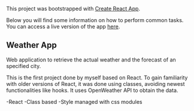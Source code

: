 This project was bootstrapped with [Create React App](https://github.com/facebookincubator/create-react-app).

Below you will find some information on how to perform common tasks.<br>
You can access a live version of the app [here](https://fispe.github.io/react-weather-app/).

## Weather App

Web application to retrieve the actual weather and the forecast of an specified city.

This is the first project done by myself based on React.
To gain familiarity with older versions of React, it was done using classes, avoiding newest functionalities like hooks.
It uses OpenWeather API to obtain the data.

-React
-Class based
-Style managed with css modules